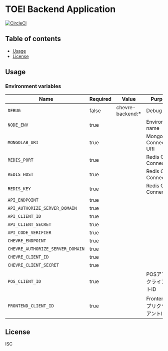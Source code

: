 # TOEI Backend Application

[![CircleCI](https://circleci.com/gh/toei-jp/backend.svg?style=svg)](https://circleci.com/gh/toei-jp/backend)

## Table of contents

* [Usage](#usage)
* [License](#license)

## Usage

### Environment variables

| Name                             | Required | Value            | Purpose                      |
| -------------------------------- | -------- | ---------------- | ---------------------------- |
| `DEBUG`                          | false    | chevre-backend:* | Debug                        |
| `NODE_ENV`                       | true     |                  | Environment name             |
| `MONGOLAB_URI`                   | true     |                  | MongoDB Connection URI       |
| `REDIS_PORT`                     | true     |                  | Redis Cache Connection       |
| `REDIS_HOST`                     | true     |                  | Redis Cache Connection       |
| `REDIS_KEY`                      | true     |                  | Redis Cache Connection       |
| `API_ENDPOINT`                   | true     |                  |                              |
| `API_AUTHORIZE_SERVER_DOMAIN`    | true     |                  |                              |
| `API_CLIENT_ID`                  | true     |                  |                              |
| `API_CLIENT_SECRET`              | true     |                  |                              |
| `API_CODE_VERIFIER`              | true     |                  |                              |
| `CHEVRE_ENDPOINT`                | true     |                  |                              |
| `CHEVRE_AUTHORIZE_SERVER_DOMAIN` | true     |                  |                              |
| `CHEVRE_CLIENT_ID`               | true     |                  |                              |
| `CHEVRE_CLIENT_SECRET`           | true     |                  |                              |
| `POS_CLIENT_ID`                  | true     |                  | POSアプリクライアントID      |
| `FRONTEND_CLIENT_ID`             | true     |                  | FrontendアプリクライアントID |

## License

ISC
